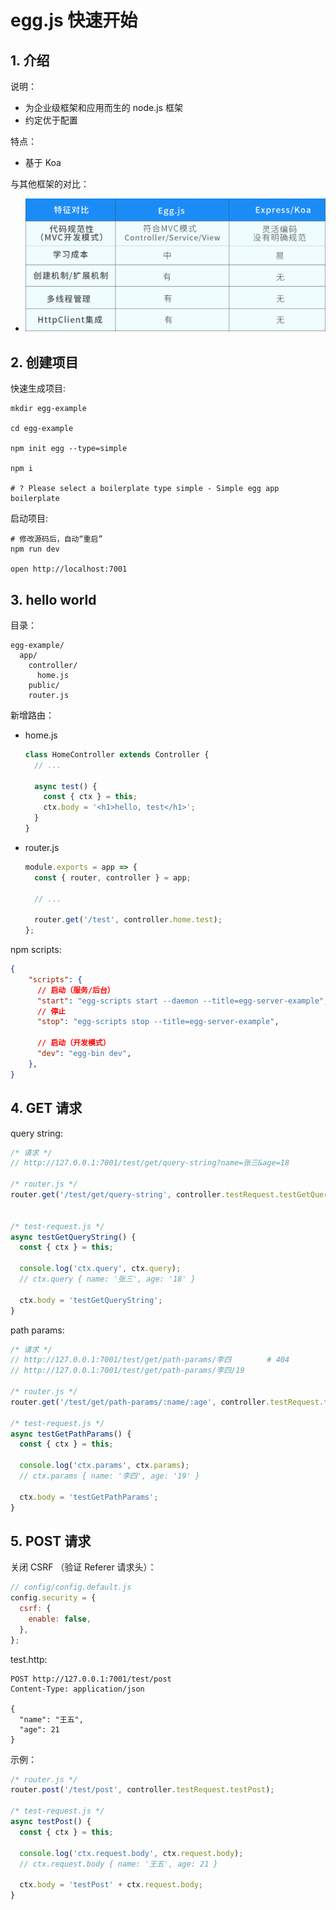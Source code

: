 # egg.js 快速开始

## 1. 介绍

说明：

* 为企业级框架和应用而生的 node.js 框架
* 约定优于配置

特点：

* 基于 Koa

与其他框架的对比：

* ![Egg_01_01.jpg](./images/Egg_01_01.jpg)

## 2. 创建项目

快速生成项目:

```shell
mkdir egg-example

cd egg-example

npm init egg --type=simple

npm i

# ? Please select a boilerplate type simple - Simple egg app boilerplate
```

启动项目:

```shell
# 修改源码后，自动“重启”
npm run dev

open http://localhost:7001
```

## 3. hello world

目录：

```text
egg-example/
  app/
    controller/
      home.js
    public/
    router.js
```

新增路由：

* home.js

    ```js
    class HomeController extends Controller {
      // ...

      async test() {
        const { ctx } = this;
        ctx.body = '<h1>hello, test</h1>';
      }
    }
    ```

* router.js

    ```js
    module.exports = app => {
      const { router, controller } = app;

      // ...
      
      router.get('/test', controller.home.test);
    };
    ```

npm scripts:

```json
{
    "scripts": {
      // 启动（服务/后台）
      "start": "egg-scripts start --daemon --title=egg-server-example",
      // 停止
      "stop": "egg-scripts stop --title=egg-server-example",

      // 启动（开发模式）
      "dev": "egg-bin dev",
    },
}
```

## 4. GET 请求

query string:

```js
/* 请求 */
// http://127.0.0.1:7001/test/get/query-string?name=张三&age=18

/* router.js */
router.get('/test/get/query-string', controller.testRequest.testGetQueryString);


/* test-request.js */
async testGetQueryString() {
  const { ctx } = this;

  console.log('ctx.query', ctx.query);
  // ctx.query { name: '张三', age: '18' }

  ctx.body = 'testGetQueryString';
}
```

path params:

```js
/* 请求 */
// http://127.0.0.1:7001/test/get/path-params/李四        # 404
// http://127.0.0.1:7001/test/get/path-params/李四/19

/* router.js */
router.get('/test/get/path-params/:name/:age', controller.testRequest.testGetPathParams);

/* test-request.js */
async testGetPathParams() {
  const { ctx } = this;
  
  console.log('ctx.params', ctx.params);
  // ctx.params { name: '李四', age: '19' }

  ctx.body = 'testGetPathParams';
}
```

## 5. POST 请求

关闭 CSRF （验证 Referer 请求头）：

```js
// config/config.default.js
config.security = {
  csrf: {
    enable: false,
  },
};
```

test.http:

```http
POST http://127.0.0.1:7001/test/post
Content-Type: application/json

{
  "name": "王五",
  "age": 21
}
```

示例：

```js
/* router.js */
router.post('/test/post', controller.testRequest.testPost);

/* test-request.js */
async testPost() {
  const { ctx } = this;

  console.log('ctx.request.body', ctx.request.body);
  // ctx.request.body { name: '王五', age: 21 }

  ctx.body = 'testPost' + ctx.request.body;
}
```

